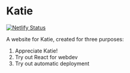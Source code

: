 # Katie

[![Netlify Status](https://api.netlify.com/api/v1/badges/5ec405aa-751e-414b-afa0-bd33a69cbfbe/deploy-status)](https://app.netlify.com/projects/special-message-k/deploys)

A website for Katie, created for three purposes:
<ol>
<li>Appreciate Katie!</li>
<li>Try out React for webdev</li>
<li>Try out automatic deployment</li>
</ol>

